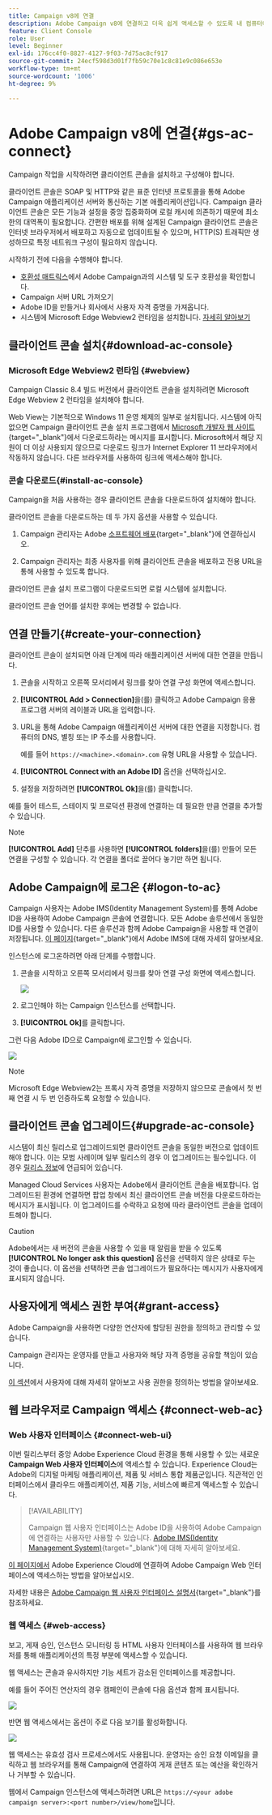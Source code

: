 ```yaml
---
title: Campaign v8에 연결
description: Adobe Campaign v8에 연결하고 더욱 쉽게 액세스할 수 있도록 내 컴퓨터에 콘솔을 설치하는 방법을 알아봅니다.
feature: Client Console
role: User
level: Beginner
exl-id: 176cc4f0-8827-4127-9f03-7d75ac8cf917
source-git-commit: 24ecf598d3d01f7fb59c70e1c8c81e9c086e653e
workflow-type: tm+mt
source-wordcount: '1006'
ht-degree: 9%

---
```


# Adobe Campaign v8에 연결{#gs-ac-connect}

Campaign 작업을 시작하려면 클라이언트 콘솔을 설치하고 구성해야 합니다.

클라이언트 콘솔은 SOAP 및 HTTP와 같은 표준 인터넷 프로토콜을 통해 Adobe Campaign 애플리케이션 서버와 통신하는 기본 애플리케이션입니다. Campaign 클라이언트 콘솔은 모든 기능과 설정을 중앙 집중화하며 로컬 캐시에 의존하기 때문에 최소한의 대역폭이 필요합니다. 간편한 배포를 위해 설계된 Campaign 클라이언트 콘솔은 인터넷 브라우저에서 배포하고 자동으로 업데이트될 수 있으며, HTTP(S) 트래픽만 생성하므로 특정 네트워크 구성이 필요하지 않습니다.

시작하기 전에 다음을 수행해야 합니다.

* [호환성 매트릭스](compatibility-matrix.md)에서 Adobe Campaign과의 시스템 및 도구 호환성을 확인합니다.
* Campaign 서버 URL 가져오기
* Adobe ID을 만들거나 회사에서 사용자 자격 증명을 가져옵니다.
* 시스템에 Microsoft Edge Webview2 런타임을 설치합니다. [자세히 알아보기](#webview)

## 클라이언트 콘솔 설치{#download-ac-console}

### Microsoft Edge Webview2 런타임 {#webview}

Campaign Classic 8.4 빌드 버전에서 클라이언트 콘솔을 설치하려면 Microsoft Edge Webview 2 런타임을 설치해야 합니다.

Web View는 기본적으로 Windows 11 운영 체제의 일부로 설치됩니다. 시스템에 아직 없으면 Campaign 클라이언트 콘솔 설치 프로그램에서 [Microsoft 개발자 웹 사이트](http://www.adobe.com/go/acc-ms-webview2-runtime-download_kr){target="_blank"}에서 다운로드하라는 메시지를 표시합니다. Microsoft에서 해당 지원이 더 이상 사용되지 않으므로 다운로드 링크가 Internet Explorer 11 브라우저에서 작동하지 않습니다. 다른 브라우저를 사용하여 링크에 액세스해야 합니다.

### 콘솔 다운로드{#install-ac-console}

Campaign을 처음 사용하는 경우 클라이언트 콘솔을 다운로드하여 설치해야 합니다.

클라이언트 콘솔을 다운로드하는 데 두 가지 옵션을 사용할 수 있습니다.

1. Campaign 관리자는 Adobe [소프트웨어 배포](https://experience.adobe.com/#/downloads/content/software-distribution/ko/campaign.html){target="_blank"}에 연결하십시오.

1. Campaign 관리자는 최종 사용자를 위해 클라이언트 콘솔을 배포하고 전용 URL을 통해 사용할 수 있도록 합니다.

클라이언트 콘솔 설치 프로그램이 다운로드되면 로컬 시스템에 설치합니다.

클라이언트 콘솔 언어를 설치한 후에는 변경할 수 없습니다.

## 연결 만들기{#create-your-connection}

클라이언트 콘솔이 설치되면 아래 단계에 따라 애플리케이션 서버에 대한 연결을 만듭니다.

1. 콘솔을 시작하고 오른쪽 모서리에서 링크를 찾아 연결 구성 화면에 액세스합니다.

1. **[!UICONTROL Add > Connection]**&#x200B;을(를) 클릭하고 Adobe Campaign 응용 프로그램 서버의 레이블과 URL을 입력합니다.

1. URL을 통해 Adobe Campaign 애플리케이션 서버에 대한 연결을 지정합니다. 컴퓨터의 DNS, 별칭 또는 IP 주소를 사용합니다.

   예를 들어 `https://<machine>.<domain>.com` 유형 URL을 사용할 수 있습니다.

1. **[!UICONTROL Connect with an Adobe ID]** 옵션을 선택하십시오.

1. 설정을 저장하려면 **[!UICONTROL Ok]**&#x200B;을(를) 클릭합니다.

예를 들어 테스트, 스테이지 및 프로덕션 환경에 연결하는 데 필요한 만큼 연결을 추가할 수 있습니다.

>[!NOTE]
>
>**[!UICONTROL Add]** 단추를 사용하면 **[!UICONTROL folders]**&#x200B;을(를) 만들어 모든 연결을 구성할 수 있습니다. 각 연결을 폴더로 끌어다 놓기만 하면 됩니다.

## Adobe Campaign에 로그온 {#logon-to-ac}

Campaign 사용자는 Adobe IMS(Identity Management System)를 통해 Adobe ID을 사용하여 Adobe Campaign 콘솔에 연결합니다. 모든 Adobe 솔루션에서 동일한 ID를 사용할 수 있습니다. 다른 솔루션과 함께 Adobe Campaign을 사용할 때 연결이 저장됩니다. [이 페이지](https://helpx.adobe.com/kr/enterprise/using/identity.html){target="_blank"}에서 Adobe IMS에 대해 자세히 알아보세요.

인스턴스에 로그온하려면 아래 단계를 수행합니다.

1. 콘솔을 시작하고 오른쪽 모서리에서 링크를 찾아 연결 구성 화면에 액세스합니다.

   ![](assets/connectToCampaign.png)

1. 로그인해야 하는 Campaign 인스턴스를 선택합니다.

1. **[!UICONTROL Ok]**&#x200B;를 클릭합니다.

그런 다음 Adobe ID으로 Campaign에 로그인할 수 있습니다.

![](assets/adobeID.png)

>[!NOTE]
>
>Microsoft Edge Webview2는 프록시 자격 증명을 저장하지 않으므로 콘솔에서 첫 번째 연결 시 두 번 인증하도록 요청할 수 있습니다.

## 클라이언트 콘솔 업그레이드{#upgrade-ac-console}

시스템이 최신 릴리스로 업그레이드되면 클라이언트 콘솔을 동일한 버전으로 업데이트해야 합니다. 이는 모범 사례이며 일부 릴리스의 경우 이 업그레이드는 필수입니다. 이 경우 [릴리스 정보](release-notes.md)에 언급되어 있습니다.

Managed Cloud Services 사용자는 Adobe에서 클라이언트 콘솔을 배포합니다. 업그레이드된 환경에 연결하면 팝업 창에서 최신 클라이언트 콘솔 버전을 다운로드하라는 메시지가 표시됩니다. 이 업그레이드를 수락하고 요청에 따라 클라이언트 콘솔을 업데이트해야 합니다.

>[!CAUTION]
>
>Adobe에서는 새 버전의 콘솔을 사용할 수 있을 때 알림을 받을 수 있도록 **[!UICONTROL No longer ask this question]** 옵션을 선택하지 않은 상태로 두는 것이 좋습니다. 이 옵션을 선택하면 콘솔 업그레이드가 필요하다는 메시지가 사용자에게 표시되지 않습니다.
>



## 사용자에게 액세스 권한 부여{#grant-access}

Adobe Campaign을 사용하면 다양한 연산자에 할당된 권한을 정의하고 관리할 수 있습니다.

Campaign 관리자는 운영자를 만들고 사용자와 해당 자격 증명을 공유할 책임이 있습니다.

[이 섹션](gs-permissions.md)에서 사용자에 대해 자세히 알아보고 사용 권한을 정의하는 방법을 알아보세요.


## 웹 브라우저로 Campaign 액세스 {#connect-web-ac}

### Web 사용자 인터페이스 {#connect-web-ui}

이번 릴리스부터 중앙 Adobe Experience Cloud 환경을 통해 사용할 수 있는 새로운 **Campaign Web 사용자 인터페이스**&#x200B;에 액세스할 수 있습니다. Experience Cloud는 Adobe의 디지털 마케팅 애플리케이션, 제품 및 서비스 통합 제품군입니다. 직관적인 인터페이스에서 클라우드 애플리케이션, 제품 기능, 서비스에 빠르게 액세스할 수 있습니다. 

>[!AVAILABILITY]
>
>Campaign 웹 사용자 인터페이스는 Adobe ID을 사용하여 Adobe Campaign에 연결하는 사용자만 사용할 수 있습니다. [Adobe IMS(Identity Management System)](https://helpx.adobe.com/kr/enterprise/using/identity.html){target="_blank"}에 대해 자세히 알아보세요.
>

[이 페이지에서](campaign-ui.md#ac-web-ui) Adobe Experience Cloud에 연결하여 Adobe Campaign Web 인터페이스에 액세스하는 방법을 알아보십시오.

자세한 내용은 [Adobe Campaign 웹 사용자 인터페이스 설명서](https://experienceleague.adobe.com/ko/docs/campaign-web/v8/campaign-web-home){target="_blank"}를 참조하세요.

### 웹 액세스 {#web-access}

보고, 게재 승인, 인스턴스 모니터링 등 HTML 사용자 인터페이스를 사용하여 웹 브라우저를 통해 애플리케이션의 특정 부분에 액세스할 수 있습니다.

웹 액세스는 콘솔과 유사하지만 기능 세트가 감소된 인터페이스를 제공합니다.

예를 들어 주어진 연산자의 경우 캠페인이 콘솔에 다음 옵션과 함께 표시됩니다.

![](assets/campaign-from-console.png)

반면 웹 액세스에서는 옵션이 주로 다음 보기를 활성화합니다.

![](assets/campaign-from-web.png)

웹 액세스는 유효성 검사 프로세스에서도 사용됩니다. 운영자는 승인 요청 이메일을 클릭하고 웹 브라우저를 통해 Campaign에 연결하여 게재 콘텐츠 또는 예산을 확인하거나 거부할 수 있습니다.

웹에서 Campaign 인스턴스에 액세스하려면 URL은 `https://<your adobe campaign server>:<port number>/view/home`입니다.
